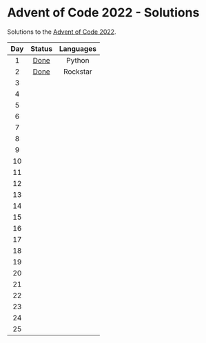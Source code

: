 # Advent of Code 2022 - Solutions

Solutions to the [Advent of Code 2022](https://adventofcode.com/ "AoC").

<center>

| Day | Status |   Languages  |
|:---:|:------:|:------------:|
|  1  |  [Done](https://github.com/Isterdam/aoc2022/tree/main/1)  |    Python   |
|  2  |  [Done](https://github.com/Isterdam/aoc2022/tree/main/2)  |    Rockstar   |
|  3  |    |       |
|  4  |    |       |
|  5  |    |       |
|  6  |    |       |
|  7  |    |       |
|  8  |    |       |
|  9  |    |       |
|  10  |    |       |
|  11 |        |              |
|  12 |        |              |
|  13 |        |              |
|  14 |        |              |
|  15 |        |              |
|  16 |        |              |
|  17 |        |              |
|  18 |        |              |
|  19 |        |              |
|  20 |        |              |
|  21 |        |              |
|  22 |        |              |
|  23 |        |              |
|  24 |        |              |
|  25 |        |              |

</center>
